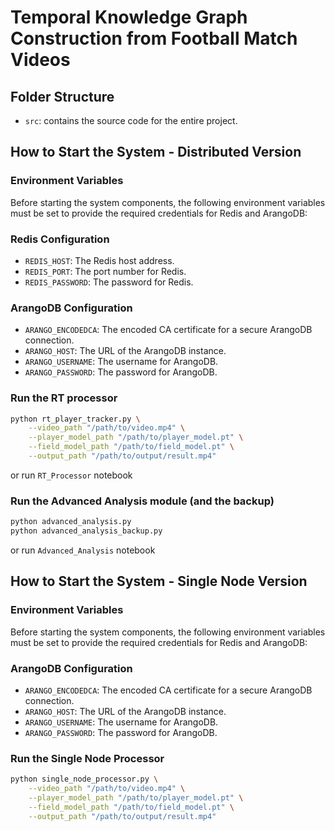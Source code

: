 # Temporal Knowledge Graph Construction from Football Match Videos

## Folder Structure
- `src`: contains the source code for the entire project.

## How to Start the System - Distributed Version

### Environment Variables
Before starting the system components, the following environment variables must be set to provide the required credentials for Redis and ArangoDB:

### Redis Configuration
- `REDIS_HOST`: The Redis host address.
- `REDIS_PORT`: The port number for Redis.
- `REDIS_PASSWORD`: The password for Redis.

### ArangoDB Configuration
- `ARANGO_ENCODEDCA`: The encoded CA certificate for a secure ArangoDB connection.
- `ARANGO_HOST`: The URL of the ArangoDB instance.
- `ARANGO_USERNAME`: The username for ArangoDB.
- `ARANGO_PASSWORD`: The password for ArangoDB.


### Run the RT processor

```bash
python rt_player_tracker.py \
    --video_path "/path/to/video.mp4" \
    --player_model_path "/path/to/player_model.pt" \
    --field_model_path "/path/to/field_model.pt" \
    --output_path "/path/to/output/result.mp4"
```
or run  `RT_Processor` notebook

### Run the Advanced Analysis module (and the backup)

```bash
python advanced_analysis.py
python advanced_analysis_backup.py
```
or run  `Advanced_Analysis` notebook


## How to Start the System - Single Node Version

### Environment Variables
Before starting the system components, the following environment variables must be set to provide the required credentials for Redis and ArangoDB:

### ArangoDB Configuration
- `ARANGO_ENCODEDCA`: The encoded CA certificate for a secure ArangoDB connection.
- `ARANGO_HOST`: The URL of the ArangoDB instance.
- `ARANGO_USERNAME`: The username for ArangoDB.
- `ARANGO_PASSWORD`: The password for ArangoDB.


### Run the Single Node Processor

```bash
python single_node_processor.py \
    --video_path "/path/to/video.mp4" \
    --player_model_path "/path/to/player_model.pt" \
    --field_model_path "/path/to/field_model.pt" \
    --output_path "/path/to/output/result.mp4"
```




